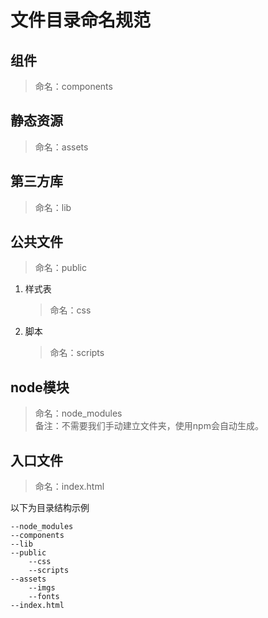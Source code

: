 # 文件目录命名规范
## 组件
> 命名：components


## 静态资源
> 命名：assets

## 第三方库
> 命名：lib

## 公共文件
> 命名：public
1. 样式表

    > 命名：css
2. 脚本
    > 命名：scripts

## node模块
> 命名：node_modules<br>备注：不需要我们手动建立文件夹，使用npm会自动生成。

## 入口文件
> 命名：index.html

以下为目录结构示例

    --node_modules
    --components 
    --lib
    --public
        --css
        --scripts
    --assets
        --imgs
        --fonts
    --index.html
